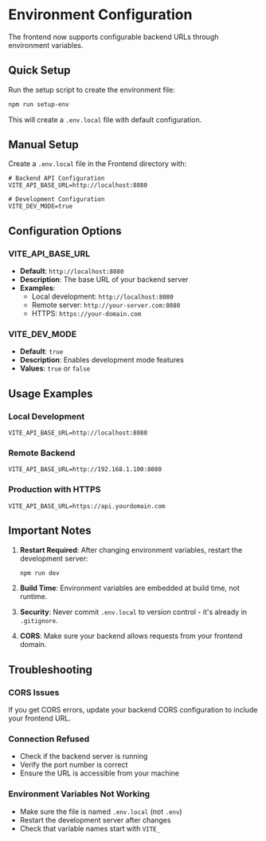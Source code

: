 # Environment Configuration

The frontend now supports configurable backend URLs through environment variables.

## Quick Setup

Run the setup script to create the environment file:

```bash
npm run setup-env
```

This will create a `.env.local` file with default configuration.

## Manual Setup

Create a `.env.local` file in the Frontend directory with:

```env
# Backend API Configuration
VITE_API_BASE_URL=http://localhost:8080

# Development Configuration
VITE_DEV_MODE=true
```

## Configuration Options

### VITE_API_BASE_URL
- **Default**: `http://localhost:8080`
- **Description**: The base URL of your backend server
- **Examples**:
  - Local development: `http://localhost:8080`
  - Remote server: `http://your-server.com:8080`
  - HTTPS: `https://your-domain.com`

### VITE_DEV_MODE
- **Default**: `true`
- **Description**: Enables development mode features
- **Values**: `true` or `false`

## Usage Examples

### Local Development
```env
VITE_API_BASE_URL=http://localhost:8080
```

### Remote Backend
```env
VITE_API_BASE_URL=http://192.168.1.100:8080
```

### Production with HTTPS
```env
VITE_API_BASE_URL=https://api.yourdomain.com
```

## Important Notes

1. **Restart Required**: After changing environment variables, restart the development server:
   ```bash
   npm run dev
   ```

2. **Build Time**: Environment variables are embedded at build time, not runtime.

3. **Security**: Never commit `.env.local` to version control - it's already in `.gitignore`.

4. **CORS**: Make sure your backend allows requests from your frontend domain.

## Troubleshooting

### CORS Issues
If you get CORS errors, update your backend CORS configuration to include your frontend URL.

### Connection Refused
- Check if the backend server is running
- Verify the port number is correct
- Ensure the URL is accessible from your machine

### Environment Variables Not Working
- Make sure the file is named `.env.local` (not `.env`)
- Restart the development server after changes
- Check that variable names start with `VITE_`
